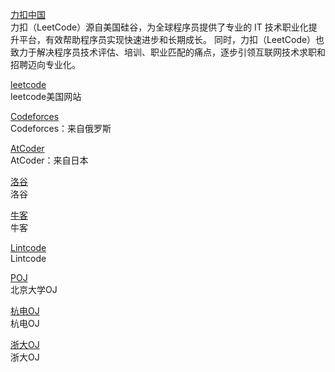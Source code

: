 [力扣中国](https://leetcode.cn/)  
力扣（LeetCode）源自美国硅谷，为全球程序员提供了专业的 IT 技术职业化提升平台，有效帮助程序员实现快速进步和长期成长。
同时，力扣（LeetCode）也致力于解决程序员技术评估、培训、职业匹配的痛点，逐步引领互联网技术求职和招聘迈向专业化。

[leetcode](https://leetcode.com)  
leetcode美国网站

[Codeforces](https://codeforces.com/)  
Codeforces：来自俄罗斯

[AtCoder](https://atcoder.jp/)  
AtCoder：来自日本

[洛谷](https://www.luogu.com.cn/)  
洛谷

[牛客](https://www.nowcoder.com/)  
牛客

[Lintcode](https://www.lintcode.com/)  
Lintcode

[POJ](http://poj.org/)  
北京大学OJ

[杭电OJ](https://acm.hdu.edu.cn/)  
杭电OJ

[浙大OJ](https://acm.zju.edu.cn/)  
浙大OJ